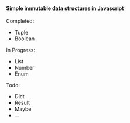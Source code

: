 #### Simple immutable data structures in Javascript

Completed:

*   Tuple
*   Boolean

In Progress:

*   List
*   Number
*   Enum

Todo:

*   Dict
*   Result
*   Maybe
*   ...
